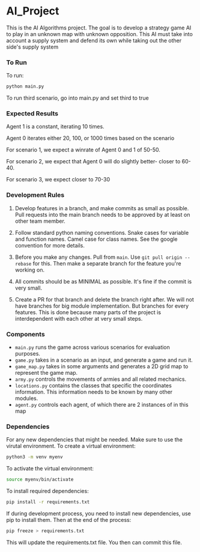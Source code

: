 # AI_Project

This is the AI Algorithms project. The goal is to develop a strategy game AI to play in an unknown map with unknown opposition. This AI must take into account a supply system and defend its own while taking out the other side's supply system

### To Run ###
To run:
```bash
python main.py
```
To run third scenario, go into main.py and set third to true


### Expected Results ###
Agent 1 is a constant, iterating 10 times.

Agent 0 iterates either 20, 100, or 1000 times based on the scenario


For scenario 1, we expect a winrate of Agent 0 and 1 of 50-50. 

For scenario 2, we expect that Agent 0 will do slightly better- closer to 60-40. 

For scenario 3, we expect closer to 70-30

### Development Rules ###
1. Develop features in a branch, and make commits as small as possible. Pull requests into the main branch needs to be approved by at least on other team member.

2. Follow standard python naming conventions. Snake cases for variable and function names. Camel case for class names. See the google convention for more details.

3. Before you make any changes. Pull from `main`. Use `git pull origin --rebase` for this. Then make a separate branch for the feature you're working on.

4. All commits should be as MINIMAL as possible. It's fine if the commit is very small. 

5. Create a PR for that branch and delete the branch right after. We will not have branches for big module implementation. But branches for every features. This is done because many parts of the project is interdependent with each other at very small steps.

### Components ###
- `main.py` runs the game across various scenarios for evaluation purposes.
- `game.py` takes in a scenario as an input, and generate a game and run it.
- `game_map.py` takes in some arguments and generates a 2D grid map to represent the game map.
- `army.py` controls the movements of armies and all related mechanics.
- `locations.py` contains the classes that specific the coordinates information. This information needs to be known by many other modules.
- `agent.py` controls each agent, of which there are 2 instances of in this map

### Dependencies ###
For any new dependencies that might be needed. Make sure to use the virutal environment. To create a virtual environment:

```bash
python3 -m venv myenv
```

To activate the virtual environment:
```bash
source myenv/bin/activate
```

To install required dependencies:
```bash
pip install -r requirements.txt
```

If during development process, you need to install new dependencies, use pip to install them. Then at the end of the process:
```bash
pip freeze > requirements.txt
```
This will update the requirements.txt file. You then can commit this file.

